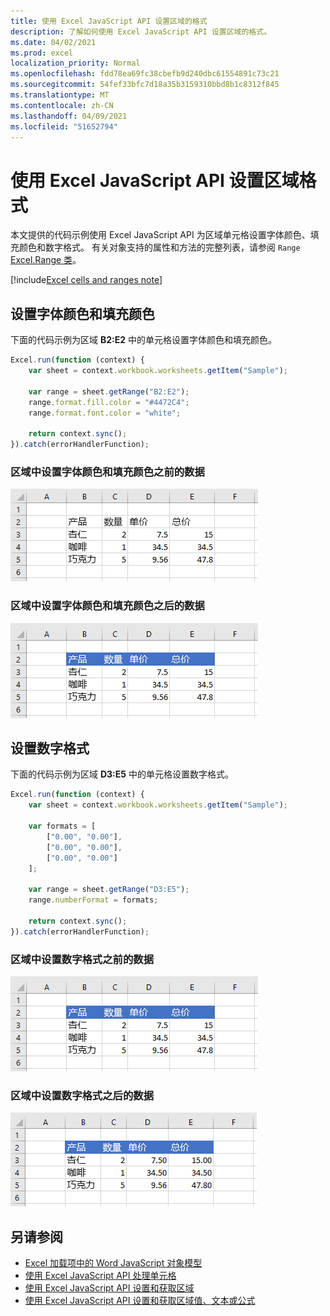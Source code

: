 ```yaml
---
title: 使用 Excel JavaScript API 设置区域的格式
description: 了解如何使用 Excel JavaScript API 设置区域的格式。
ms.date: 04/02/2021
ms.prod: excel
localization_priority: Normal
ms.openlocfilehash: fdd78ea69fc38cbefb9d240dbc61554891c73c21
ms.sourcegitcommit: 54fef33bfc7d18a35b3159310bbd8b1c8312f845
ms.translationtype: MT
ms.contentlocale: zh-CN
ms.lasthandoff: 04/09/2021
ms.locfileid: "51652794"
---
```

# <a name="set-range-format-using-the-excel-javascript-api"></a>使用 Excel JavaScript API 设置区域格式

本文提供的代码示例使用 Excel JavaScript API 为区域单元格设置字体颜色、填充颜色和数字格式。 有关对象支持的属性和方法的完整列表，请参阅 `Range` [Excel.Range 类](/javascript/api/excel/excel.range)。

[!include[Excel cells and ranges note](../includes/note-excel-cells-and-ranges.md)]

## <a name="set-font-color-and-fill-color"></a>设置字体颜色和填充颜色

下面的代码示例为区域 **B2:E2** 中的单元格设置字体颜色和填充颜色。

```js
Excel.run(function (context) {
    var sheet = context.workbook.worksheets.getItem("Sample");

    var range = sheet.getRange("B2:E2");
    range.format.fill.color = "#4472C4";
    range.format.font.color = "white";

    return context.sync();
}).catch(errorHandlerFunction);
```

### <a name="data-in-range-before-font-color-and-fill-color-are-set"></a>区域中设置字体颜色和填充颜色之前的数据

![Excel 中设置格式之前的数据](../images/excel-ranges-format-before.png)

### <a name="data-in-range-after-font-color-and-fill-color-are-set"></a>区域中设置字体颜色和填充颜色之后的数据

![Excel 中设置格式之后的数据](../images/excel-ranges-format-font-and-fill.png)

## <a name="set-number-format"></a>设置数字格式

下面的代码示例为区域 **D3:E5** 中的单元格设置数字格式。

```js
Excel.run(function (context) {
    var sheet = context.workbook.worksheets.getItem("Sample");

    var formats = [
        ["0.00", "0.00"],
        ["0.00", "0.00"],
        ["0.00", "0.00"]
    ];

    var range = sheet.getRange("D3:E5");
    range.numberFormat = formats;

    return context.sync();
}).catch(errorHandlerFunction);
```

### <a name="data-in-range-before-number-format-is-set"></a>区域中设置数字格式之前的数据

![设置数字格式之前 Excel 中的数据](../images/excel-ranges-format-font-and-fill.png)

### <a name="data-in-range-after-number-format-is-set"></a>区域中设置数字格式之后的数据

![设置数字格式后 Excel 中的数据](../images/excel-ranges-format-numbers.png)

## <a name="see-also"></a>另请参阅

- [Excel 加载项中的 Word JavaScript 对象模型](excel-add-ins-core-concepts.md)
- [使用 Excel JavaScript API 处理单元格](excel-add-ins-cells.md)
- [使用 Excel JavaScript API 设置和获取区域](excel-add-ins-ranges-set-get.md)
- [使用 Excel JavaScript API 设置和获取区域值、文本或公式](excel-add-ins-ranges-set-get-values.md)
